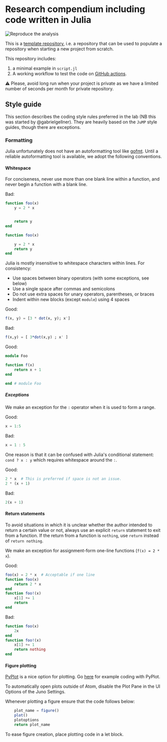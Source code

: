 # Research compendium including code written in Julia
![Reproduce the analysis](https://github.com/McCannLab/resarch_compendium_julia/workflows/Reproduce%20the%20analysis/badge.svg)

This is a [template repository](https://docs.github.com/en/free-pro-team@latest/github/creating-cloning-and-archiving-repositories/creating-a-template-repository), i.e. a repository that can be used to populate a repository when starting a new project from scratch. 

This repository includes: 
  1. a minimal example in `script.jl`
  2. A working workflow to test the code on [GitHub actions](https://github.com/features/actions).


:warning: Please, avoid long run when your project is private as we have a limited number of seconds per month for private repository.





## Style guide

This section describes the coding style rules preferred in the lab (NB this was started by @gabrielgellner). They are heavily based on the `JuMP` style guides, though there are exceptions.

### Formatting

Julia unfortunately does not have an autoformatting tool like
[gofmt](https://blog.golang.org/go-fmt-your-code). Until a reliable
autoformatting tool is available, we adopt the following conventions.

#### Whitespace

For conciseness, never use more than one blank line within a function, and never
begin a function with a blank line.

Bad:
```julia
function foo(x)
    y = 2 * x


    return y
end

function foo(x)

    y = 2 * x
    return y
end
```

Julia is mostly insensitive to whitespace characters within lines.
For consistency:

- Use spaces between binary operators (with some exceptions, see below)
- Use a single space after commas and semicolons
- Do not use extra spaces for unary operators, parentheses, or braces
- Indent within new blocks (except `module`) using 4 spaces

Good:
```julia
f(x, y) = [3 * dot(x, y); x']
```

Bad:
```julia
f(x,y) = [ 3*dot(x,y) ; x' ]
```

Good:
```julia
module Foo

function f(x)
    return x + 1
end

end # module Foo
```

##### Exceptions

We make an exception for the `:` operator when it is used to form a range.

Good:
```julia
x = 1:5
```

Bad:
```julia
x = 1 : 5
```

One reason is that it can be confused with Julia's conditional statement:
`cond ? x : y` which requires whitespace around the `:`.

Good:
```julia
2 * x  # This is preferred if space is not an issue.
2 * (x + 1)
```

Bad:
```julia
2(x + 1)
```

#### Return statements

To avoid situations in which it is unclear whether the author intended to return
a certain value or not, always use an explicit `return` statement to exit from a
function. If the return from a function is `nothing`, use `return` instead of
`return nothing`.

We make an exception for assignment-form one-line functions (`f(x) = 2 * x`).

Good:
```julia
foo(x) = 2 * x  # Acceptable if one line
function foo(x)
    return 2 * x
end
function foo!(x)
    x[1] += 1
    return
end
```

Bad:
```julia
function foo(x)
    2x
end
function foo!(x)
    x[1] += 1
    return nothing
end
```

#### Figure plotting

[PyPlot](https://github.com/JuliaPy/PyPlot.jl) is a nice option for plotting. Go [here](https://gist.github.com/gizmaa/7214002) for example coding with PyPlot.

To automatically open plots outside of Atom, disable the Plot Pane in the UI Options of the Juno Settings.

Whenever plotting a figure ensure that the code follows below:

```julia
    plot_name = figure()
    plot()
    plotoptions
    return plot_name
```

To ease figure creation, place plotting code in a let block.
 
